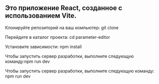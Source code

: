 Это приложение React, созданное с использованием Vite.
------------------------------------------------------------------
Клонируйте репозиторий на ваш компьютер: git clone <repository-url>

Перейдите в каталог проекта: cd parameter-editor

Установите зависимости: npm install

Чтобы запустить сервер разработки, выполните следующую команду:npm run dev

Чтобы запустить сервер разработки, выполните следующую команду: npm run dev
